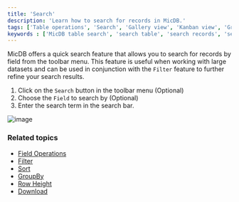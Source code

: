 ```yaml
---
title: 'Search'
description: 'Learn how to search for records in MicDB.'
tags: ['Table operations', 'Search', 'Gallery view', 'Kanban view', 'Grid view']
keywords : ['MicDB table search', 'search table', 'search records', 'search']
---
```


MicDB offers a quick search feature that allows you to search for records by field from the toolbar menu. This feature is useful when working with large datasets and can be used in conjunction with the `Filter` feature to further refine your search results.

1. Click on the `Search` button in the toolbar menu (Optional)
2. Choose the `Field` to search by (Optional)
3. Enter the search term in the search bar.

![image](/img/v2/table-operations/table-search.png)

### Related topics
- [Field Operations](/table-operations/field-operations)
- [Filter](/table-operations/filter)
- [Sort](/table-operations/sort)
- [GroupBy](/table-operations/group-by)
- [Row Height](/table-operations/row-height)
- [Download](/table-operations/download)